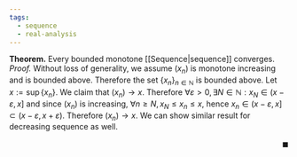```yaml
---
tags:
  - sequence
  - real-analysis
---
```

**Theorem.** Every bounded monotone [[Sequence|sequence]] converges.
*Proof.* Without loss of generality, we assume $(x_n)$ is monotone increasing and is bounded above. Therefore the set $\{x_n\}_{n\in\mathbb{N}}$ is bounded above. Let $x:=\sup\{x_n\}$. We claim that $(x_n)\to x$. Therefore $\forall\varepsilon>0,\exists N\in\mathbb{N}:x_N\in(x-\varepsilon,x]$ and since $(x_n)$ is increasing, $\forall n\geq N,x_N\leq x_n\leq x$, hence $x_n\in(x-\varepsilon,x]\subset(x-\varepsilon,x+\varepsilon)$. Therefore $(x_n)\to x$. 
We can show similar result for decreasing sequence as well. <p align="right">$\blacksquare$</p>